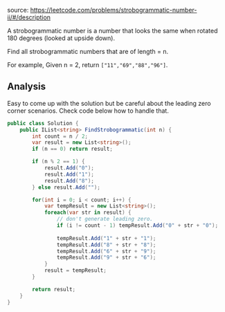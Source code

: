 source: https://leetcode.com/problems/strobogrammatic-number-ii/#/description

A strobogrammatic number is a number that looks the same when rotated 180 degrees (looked at upside down).

Find all strobogrammatic numbers that are of length = n.

For example,
Given n = 2, return `["11","69","88","96"]`.

## Analysis
Easy to come up with the solution but be careful about the leading zero corner scenarios. Check code below how to handle that.

```c#
public class Solution {
    public IList<string> FindStrobogrammatic(int n) {
    	int count = n / 2;
        var result = new List<string>();
        if (n == 0) return result;

        if (n % 2 == 1) {
            result.Add("0");
            result.Add("1");
            result.Add("8");
        } else result.Add("");

        for(int i = 0; i < count; i++) {
            var tempResult = new List<string>();
            foreach(var str in result) {
                // don't generate leading zero.
                if (i != count - 1) tempResult.Add("0" + str + "0");
                
                tempResult.Add("1" + str + "1");
                tempResult.Add("8" + str + "8");
                tempResult.Add("6" + str + "9");
                tempResult.Add("9" + str + "6");
            }
            result = tempResult;
        }

        return result;
    }
}
```

